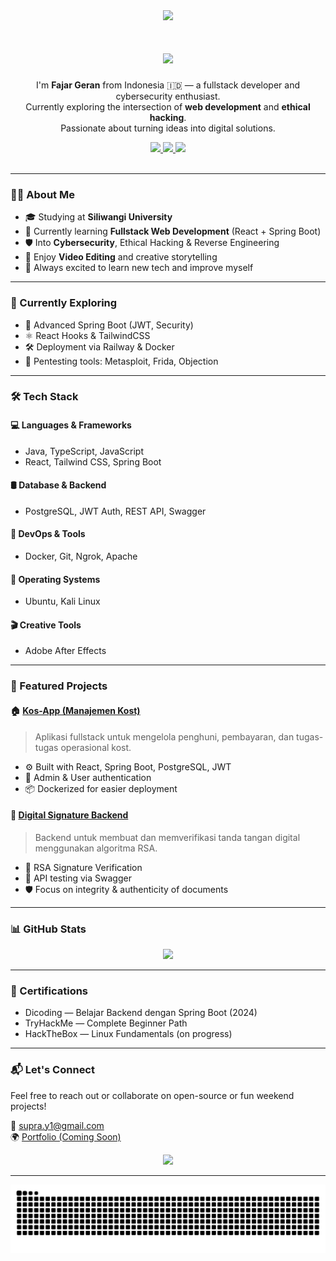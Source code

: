 <div align="center">
  <img height="150" src="https://media.giphy.com/media/v1.Y2lkPTc5MGI3NjExZ2d4ZmFvbmUxdmliNzJibnR6eDR1NGtrbGR5NThhZGtxeHFoNHZncSZlcD12MV9naWZzX3NlYXJjaCZjdD1n/mlBDoVLOGidEc/giphy.gif" />
</div>

<h1 align="center">
  <img src="https://readme-typing-svg.herokuapp.com?font=Fira+Code&size=30&duration=3000&pause=1000&color=FFFFFF&center=true&vCenter=true&width=500&lines=hey+there+👋;welcome+to+my+page+🌐🚀" />
</h1>

<p align="center">
  I'm <strong>Fajar Geran</strong> from Indonesia 🇮🇩 — a fullstack developer and cybersecurity enthusiast.<br>
  Currently exploring the intersection of <b>web development</b> and <b>ethical hacking</b>.<br>
  Passionate about turning ideas into digital solutions.
</p>

<div align="center">
  <a href="https://www.instagram.com/supra.y1/" target="_blank">
    <img src="https://img.shields.io/static/v1?message=Instagram&logo=instagram&label=&color=E4405F&logoColor=white&labelColor=&style=for-the-badge" height="25" />
  </a>
  <a href="https://www.linkedin.com/in/fajar-arifin-ab8645362/?locale=in_ID" target="_blank">
    <img src="https://img.shields.io/static/v1?message=LinkedIn&logo=linkedin&label=&color=0077B5&logoColor=white&labelColor=&style=for-the-badge" height="25" />
  </a>
  <a href="https://x.com/geran56033" target="_blank">
    <img src="https://img.shields.io/static/v1?message=Twitter&logo=twitter&label=&color=1DA1F2&logoColor=white&labelColor=&style=for-the-badge" height="25" />
  </a>
</div>

<br/>

---

### 👨‍💻 About Me

- 🎓 Studying at **Siliwangi University**
- 🔭 Currently learning **Fullstack Web Development** (React + Spring Boot)
- 🛡️ Into **Cybersecurity**, Ethical Hacking & Reverse Engineering
- 🎥 Enjoy **Video Editing** and creative storytelling
- 🌱 Always excited to learn new tech and improve myself

---

### 🧠 Currently Exploring

- 🧪 Advanced Spring Boot (JWT, Security)
- ⚛️ React Hooks & TailwindCSS
- 🛠️ Deployment via Railway & Docker
- 🐍 Pentesting tools: Metasploit, Frida, Objection

---

### 🛠️ Tech Stack

#### 💻 Languages & Frameworks
- Java, TypeScript, JavaScript
- React, Tailwind CSS, Spring Boot

#### 🛢️ Database & Backend
- PostgreSQL, JWT Auth, REST API, Swagger

#### 🔧 DevOps & Tools
- Docker, Git, Ngrok, Apache

#### 🐧 Operating Systems
- Ubuntu, Kali Linux

#### 🎬 Creative Tools
- Adobe After Effects

---

### 🚀 Featured Projects

#### 🏠 [Kos-App (Manajemen Kost)](https://github.com/grnlogic/manage-kost)
> Aplikasi fullstack untuk mengelola penghuni, pembayaran, dan tugas-tugas operasional kost.
- ⚙️ Built with React, Spring Boot, PostgreSQL, JWT
- 🔐 Admin & User authentication
- 📦 Dockerized for easier deployment

#### 🔐 [Digital Signature Backend](https://github.com/grnlogic/DigitalSignatureBackEnd)
> Backend untuk membuat dan memverifikasi tanda tangan digital menggunakan algoritma RSA.
- 📄 RSA Signature Verification
- 🧪 API testing via Swagger
- 🛡️ Focus on integrity & authenticity of documents

---

### 📊 GitHub Stats

<div align="center">
  <img src="https://streak-stats.demolab.com?user=grnlogic&locale=en&mode=daily&theme=dark&hide_border=false&border_radius=5&order=3" height="220" />
</div>

---

### 🏅 Certifications
- Dicoding — Belajar Backend dengan Spring Boot (2024)
- TryHackMe — Complete Beginner Path
- HackTheBox — Linux Fundamentals (on progress)

---

### 📬 Let's Connect

Feel free to reach out or collaborate on open-source or fun weekend projects!

📩 supra.y1@gmail.com  
🌍 [Portfolio (Coming Soon)](https://yourportfolio.site)

<div align="center">
  <img src="https://visitor-badge.laobi.icu/badge?page_id=grnlogic.grnlogic&" />
</div>

---

<img src="https://raw.githubusercontent.com/grnlogic/grnlogic/output/snake.svg" alt="Snake animation" />

